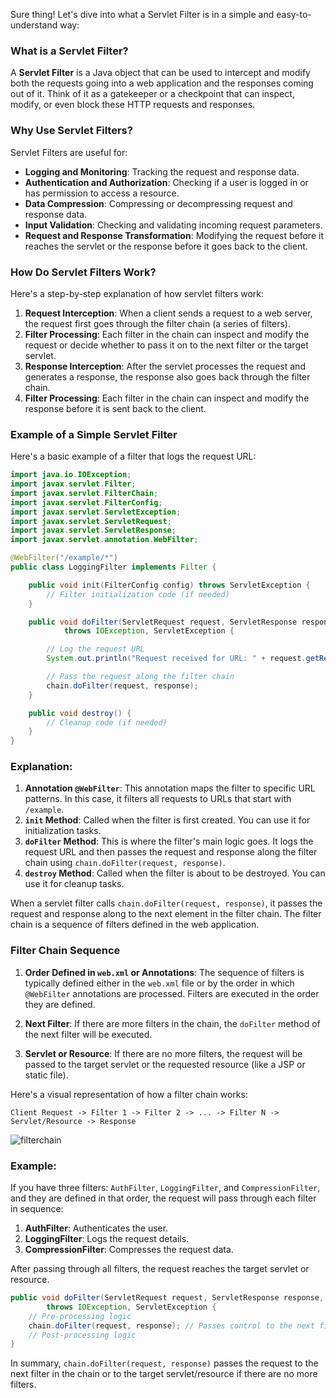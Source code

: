 Sure thing! Let's dive into what a Servlet Filter is in a simple and easy-to-understand way:

### What is a Servlet Filter?

A **Servlet Filter** is a Java object that can be used to intercept and modify both the requests going into a web application and the responses coming out of it. Think of it as a gatekeeper or a checkpoint that can inspect, modify, or even block these HTTP requests and responses.

### Why Use Servlet Filters?

Servlet Filters are useful for:
- **Logging and Monitoring**: Tracking the request and response data.
- **Authentication and Authorization**: Checking if a user is logged in or has permission to access a resource.
- **Data Compression**: Compressing or decompressing request and response data.
- **Input Validation**: Checking and validating incoming request parameters.
- **Request and Response Transformation**: Modifying the request before it reaches the servlet or the response before it goes back to the client.

### How Do Servlet Filters Work?

Here's a step-by-step explanation of how servlet filters work:

1. **Request Interception**: When a client sends a request to a web server, the request first goes through the filter chain (a series of filters).
2. **Filter Processing**: Each filter in the chain can inspect and modify the request or decide whether to pass it on to the next filter or the target servlet.
3. **Response Interception**: After the servlet processes the request and generates a response, the response also goes back through the filter chain.
4. **Filter Processing**: Each filter in the chain can inspect and modify the response before it is sent back to the client.


### Example of a Simple Servlet Filter

Here's a basic example of a filter that logs the request URL:

```java
import java.io.IOException;
import javax.servlet.Filter;
import javax.servlet.FilterChain;
import javax.servlet.FilterConfig;
import javax.servlet.ServletException;
import javax.servlet.ServletRequest;
import javax.servlet.ServletResponse;
import javax.servlet.annotation.WebFilter;

@WebFilter("/example/*")
public class LoggingFilter implements Filter {

    public void init(FilterConfig config) throws ServletException {
        // Filter initialization code (if needed)
    }

    public void doFilter(ServletRequest request, ServletResponse response, FilterChain chain)
            throws IOException, ServletException {

        // Log the request URL
        System.out.println("Request received for URL: " + request.getRemoteAddr());

        // Pass the request along the filter chain
        chain.doFilter(request, response);
    }

    public void destroy() {
        // Cleanup code (if needed)
    }
}
```

### Explanation:

1. **Annotation `@WebFilter`**: This annotation maps the filter to specific URL patterns. In this case, it filters all requests to URLs that start with `/example`.
2. **`init` Method**: Called when the filter is first created. You can use it for initialization tasks.
3. **`doFilter` Method**: This is where the filter's main logic goes. It logs the request URL and then passes the request and response along the filter chain using `chain.doFilter(request, response)`.
4. **`destroy` Method**: Called when the filter is about to be destroyed. You can use it for cleanup tasks.

When a servlet filter calls `chain.doFilter(request, response)`, it passes the request and response along to the next element in the filter chain. The filter chain is a sequence of filters defined in the web application.

### Filter Chain Sequence
1. **Order Defined in `web.xml` or Annotations**: The sequence of filters is typically defined either in the `web.xml` file or by the order in which `@WebFilter` annotations are processed. Filters are executed in the order they are defined.

2. **Next Filter**: If there are more filters in the chain, the `doFilter` method of the next filter will be executed.

3. **Servlet or Resource**: If there are no more filters, the request will be passed to the target servlet or the requested resource (like a JSP or static file).

Here's a visual representation of how a filter chain works:

```plaintext
Client Request -> Filter 1 -> Filter 2 -> ... -> Filter N -> Servlet/Resource -> Response
```

![filterchain](https://github.com/user-attachments/assets/c21b5b88-2f70-41d5-b27b-a06ebb087518)

### Example:
If you have three filters: `AuthFilter`, `LoggingFilter`, and `CompressionFilter`, and they are defined in that order, the request will pass through each filter in sequence:

1. **AuthFilter**: Authenticates the user.
2. **LoggingFilter**: Logs the request details.
3. **CompressionFilter**: Compresses the request data.

After passing through all filters, the request reaches the target servlet or resource.

```java
public void doFilter(ServletRequest request, ServletResponse response, FilterChain chain)
        throws IOException, ServletException {
    // Pre-processing logic
    chain.doFilter(request, response); // Passes control to the next filter or servlet
    // Post-processing logic
}
```

In summary, `chain.doFilter(request, response)` passes the request to the next filter in the chain or to the target servlet/resource if there are no more filters. 
